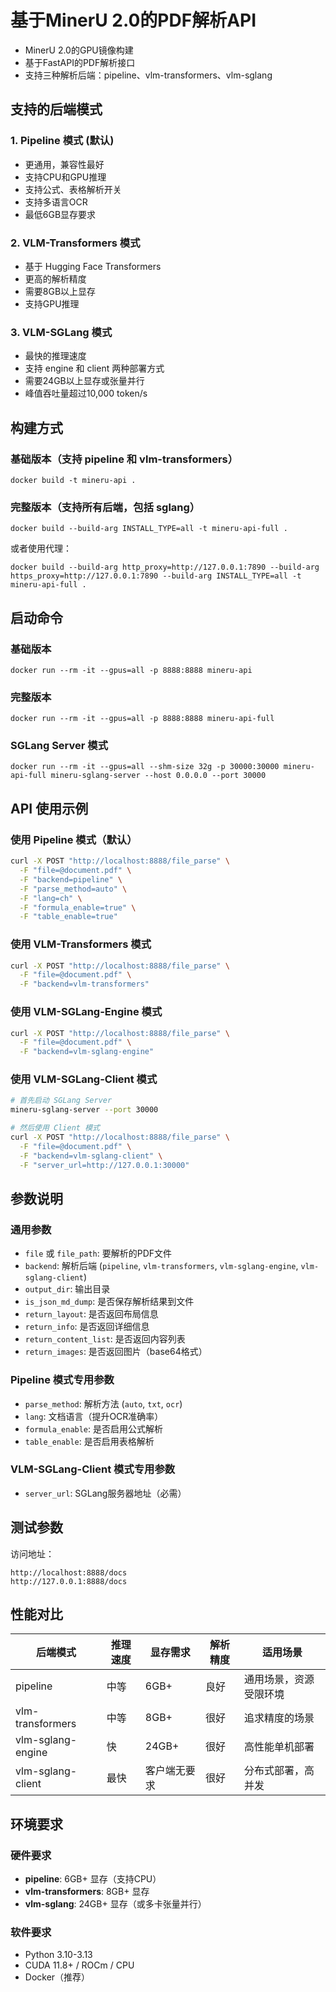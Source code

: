 # 基于MinerU 2.0的PDF解析API

- MinerU 2.0的GPU镜像构建
- 基于FastAPI的PDF解析接口
- 支持三种解析后端：pipeline、vlm-transformers、vlm-sglang

## 支持的后端模式

### 1. Pipeline 模式 (默认)
- 更通用，兼容性最好
- 支持CPU和GPU推理
- 支持公式、表格解析开关
- 支持多语言OCR
- 最低6GB显存要求

### 2. VLM-Transformers 模式
- 基于 Hugging Face Transformers
- 更高的解析精度
- 需要8GB以上显存
- 支持GPU推理

### 3. VLM-SGLang 模式
- 最快的推理速度
- 支持 engine 和 client 两种部署方式
- 需要24GB以上显存或张量并行
- 峰值吞吐量超过10,000 token/s

## 构建方式

### 基础版本（支持 pipeline 和 vlm-transformers）
```
docker build -t mineru-api .
```

### 完整版本（支持所有后端，包括 sglang）
```
docker build --build-arg INSTALL_TYPE=all -t mineru-api-full .
```

或者使用代理：
```
docker build --build-arg http_proxy=http://127.0.0.1:7890 --build-arg https_proxy=http://127.0.0.1:7890 --build-arg INSTALL_TYPE=all -t mineru-api-full .
```

## 启动命令

### 基础版本
```
docker run --rm -it --gpus=all -p 8888:8888 mineru-api
```

### 完整版本
```
docker run --rm -it --gpus=all -p 8888:8888 mineru-api-full
```

### SGLang Server 模式
```
docker run --rm -it --gpus=all --shm-size 32g -p 30000:30000 mineru-api-full mineru-sglang-server --host 0.0.0.0 --port 30000
```

## API 使用示例

### 使用 Pipeline 模式（默认）
```bash
curl -X POST "http://localhost:8888/file_parse" \
  -F "file=@document.pdf" \
  -F "backend=pipeline" \
  -F "parse_method=auto" \
  -F "lang=ch" \
  -F "formula_enable=true" \
  -F "table_enable=true"
```

### 使用 VLM-Transformers 模式
```bash
curl -X POST "http://localhost:8888/file_parse" \
  -F "file=@document.pdf" \
  -F "backend=vlm-transformers"
```

### 使用 VLM-SGLang-Engine 模式
```bash
curl -X POST "http://localhost:8888/file_parse" \
  -F "file=@document.pdf" \
  -F "backend=vlm-sglang-engine"
```

### 使用 VLM-SGLang-Client 模式
```bash
# 首先启动 SGLang Server
mineru-sglang-server --port 30000

# 然后使用 Client 模式
curl -X POST "http://localhost:8888/file_parse" \
  -F "file=@document.pdf" \
  -F "backend=vlm-sglang-client" \
  -F "server_url=http://127.0.0.1:30000"
```

## 参数说明

### 通用参数
- `file` 或 `file_path`: 要解析的PDF文件
- `backend`: 解析后端 (`pipeline`, `vlm-transformers`, `vlm-sglang-engine`, `vlm-sglang-client`)
- `output_dir`: 输出目录
- `is_json_md_dump`: 是否保存解析结果到文件
- `return_layout`: 是否返回布局信息
- `return_info`: 是否返回详细信息
- `return_content_list`: 是否返回内容列表
- `return_images`: 是否返回图片（base64格式）

### Pipeline 模式专用参数
- `parse_method`: 解析方法 (`auto`, `txt`, `ocr`)
- `lang`: 文档语言（提升OCR准确率）
- `formula_enable`: 是否启用公式解析
- `table_enable`: 是否启用表格解析

### VLM-SGLang-Client 模式专用参数
- `server_url`: SGLang服务器地址（必需）

## 测试参数

访问地址：
```
http://localhost:8888/docs
http://127.0.0.1:8888/docs
```

## 性能对比

| 后端模式 | 推理速度 | 显存需求 | 解析精度 | 适用场景 |
|---------|---------|---------|---------|---------|
| pipeline | 中等 | 6GB+ | 良好 | 通用场景，资源受限环境 |
| vlm-transformers | 中等 | 8GB+ | 很好 | 追求精度的场景 |
| vlm-sglang-engine | 快 | 24GB+ | 很好 | 高性能单机部署 |
| vlm-sglang-client | 最快 | 客户端无要求 | 很好 | 分布式部署，高并发 |

## 环境要求

### 硬件要求
- **pipeline**: 6GB+ 显存（支持CPU）
- **vlm-transformers**: 8GB+ 显存
- **vlm-sglang**: 24GB+ 显存（或多卡张量并行）

### 软件要求
- Python 3.10-3.13
- CUDA 11.8+ / ROCm / CPU
- Docker（推荐）